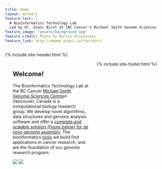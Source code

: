 ```yaml
---
title: Home
layout: default
feature_text: |
  # Bioinformatics Technology Lab   
  Led by Dr. Inanc Birol at [BC Cancer's Michael Smith Genome Sciences Centre](http://www.bcgsc.ca/) 
feature_image: "assets/background.jpg"
feature_credit: Photo by Martin Krzywinski
feature_link: http://mkweb.bcgsc.ca/fun/hdtr/
---
```


{% include site-header.html %}

<main class="main  container">
<article class="article  article--page  content  typeset">
<div style="width:50%;height:100%;float:left;padding-right:5%;padding-left:5%;">
<h2>Welcome!</h2>
<p>The Bioinformatics Technology Lab at the BC Cancer <a href="http://www.bcgsc.ca/">Michael Smith Genome Sciences Centre</a>in Vancouver, Canada is a computational biology research group. We develop novel algorithms, data structures and genome analysis software and offer a <a target="blank" href="https://warrenlr.github.io/papers/DeNovoAssemblyBTL.pdf">complete and scalable solution (figure below) for <i>de novo</i> genome assembly</a>. The bioinformatics <a href="http://www.birollab.ca/software">tools</a> we build find applications in cancer research, and are the foundation of our genome research program.</p>
<img src="http://www.birollab.ca/wga.png">
<img src="http://www.birollab.ca/strategies.png">
</div>

<div style="width:50%;height:100%;float:left;padding-right:5%;padding-left:5%;">
<h2><a href="news.html">News</a></h2>
<iframe src="news-content.html"></iframe>
</div>
</article>
</main>

{% include site-footer.html %}
